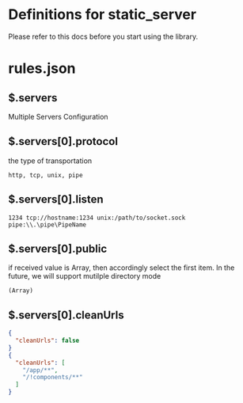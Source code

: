 # Definitions for static_server

Please refer to this docs before you start using the library.

# rules.json

## $.servers

Multiple Servers Configuration

## $.servers[0].protocol

the type of transportation

```
http, tcp, unix, pipe
```

## $.servers[0].listen

```
1234 tcp://hostname:1234 unix:/path/to/socket.sock pipe:\\.\pipe\PipeName
```

## $.servers[0].public

if received value is Array, then accordingly select the first item. In the future, we will support mutilple directory mode

```
(Array)
```

## $.servers[0].cleanUrls

```json
{
  "cleanUrls": false
}
{
  "cleanUrls": [
    "/app/**",
    "/!components/**"
  ]
}
```
